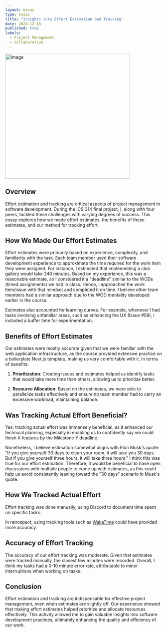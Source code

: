 ```yaml
---
layout: essay
type: essay
title: "Insights into Effort Estimation and Tracking"
date: 2024-12-18
published: true
labels:
  - Project Management
  - Collaboration
---
```


<img alt="Image" src="https://www.icagile.com/media/resources/articles/agile-methodologies-article-header.png" width=400px>

## Overview

Effort estimation and tracking are critical aspects of project management in software development. During the ICS 314 final project, I, along with four peers, tackled these challenges with varying degrees of success. This essay explores how we made effort estimates, the benefits of these estimates, and our method for tracking effort.

## How We Made Our Effort Estimates

Effort estimates were primarily based on experience, complexity, and familiarity with the task. Each team member used their software development experience to approximate the time required for the work item they were assigned. For instance, I estimated that implementing a club gallery would take 240 minutes. Based on my experience, this was a reasonable estimate, so I considered it a "deadline" similar to the WODs (timed assignments) we had in class. Hence, I approached the work item/issue with that mindset and completed it on time. I believe other team members had a similar approach due to the WOD mentality developed earlier in the course.

Estimates also accounted for learning curves. For example, whenever I had tasks involving unfamiliar areas, such as enhancing the UX (Issue #58), I included a buffer time for experimentation.

## Benefits of Effort Estimates

Our estimates were mostly accurate given that we were familiar with the web application infrastructure, as the course provided extensive practice on a boilerplate Next.js template, making us very comfortable with it. In terms of benefits:

1. **Prioritization**: Creating issues and estimates helped us identify tasks that would take more time than others, allowing us to prioritize better.

2. **Resource Allocation**: Based on the estimates, we were able to parallelize tasks effectively and ensure no team member had to carry an excessive workload, maintaining balance.

## Was Tracking Actual Effort Beneficial?

Yes, tracking actual effort was immensely beneficial, as it enhanced our technical planning, especially in enabling us to confidently say we could finish X features by the Milestone Y deadline.

Nonetheless, I believe estimation somewhat aligns with Elon Musk's quote: "If you give yourself 30 days to clean your room, it will take you 30 days. But if you give yourself three hours, it will take three hours." I think this was true for our effort estimation. Therefore, it would be beneficial to have open discussions with multiple people to come up with estimates, as this could help us avoid consistently leaning toward the "30 days" scenario in Musk's quote.

## How We Tracked Actual Effort

Effort tracking was done manually, using Discord to document time spent on specific tasks. 

In retrospect, using tracking tools such as [WakaTime](https://wakatime.com/about) could have provided more accuracy.

## Accuracy of Effort Tracking

The accuracy of our effort tracking was moderate. Given that estimates were tracked manually, the closest few minutes were recorded. Overall, I think my tasks had a 0-10 minute error rate, attributable to minor interruptions when working on tasks.

## Conclusion

Effort estimation and tracking are indispensable for effective project management, even when estimates are slightly off. Our experience showed that making effort estimates helped prioritize and allocate resources effectively. This activity allowed me to gain valuable insights into software development practices, ultimately enhancing the quality and efficiency of our work.

